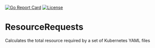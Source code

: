 [![Go Report Card](https://goreportcard.com/badge/github.com/JRBANCEL/ResourceRequests)](https://goreportcard.com/report/github.com/JRBANCEL/ResourceRequests)
[![License](https://img.shields.io/badge/License-BSD%202--Clause-orange.svg)](https://opensource.org/licenses/BSD-2-Clause)

# ResourceRequests
Calculates the total resource required by a set of Kubernetes YAML files

